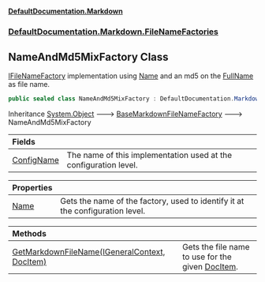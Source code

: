 #### [DefaultDocumentation\.Markdown](../../../../index.md 'index')
### [DefaultDocumentation\.Markdown\.FileNameFactories](../../../../index.md#DefaultDocumentation.Markdown.FileNameFactories 'DefaultDocumentation\.Markdown\.FileNameFactories')

## NameAndMd5MixFactory Class

[IFileNameFactory](https://github.com/Doraku/DefaultDocumentation/blob/master/documentation/api/DefaultDocumentation/Api/IFileNameFactory/index.md 'DefaultDocumentation\.Api\.IFileNameFactory') implementation using [Name](https://github.com/Doraku/DefaultDocumentation/blob/master/documentation/api/DefaultDocumentation/Models/DocItem/Name.md 'DefaultDocumentation\.Models\.DocItem\.Name') and an md5 on the [FullName](https://github.com/Doraku/DefaultDocumentation/blob/master/documentation/api/DefaultDocumentation/Models/DocItem/FullName.md 'DefaultDocumentation\.Models\.DocItem\.FullName') as file name\.

```csharp
public sealed class NameAndMd5MixFactory : DefaultDocumentation.Markdown.FileNameFactories.BaseMarkdownFileNameFactory
```

Inheritance [System\.Object](https://docs.microsoft.com/en-us/dotnet/api/System.Object 'System\.Object') &#129106; [BaseMarkdownFileNameFactory](../BaseMarkdownFileNameFactory/index.md 'DefaultDocumentation\.Markdown\.FileNameFactories\.BaseMarkdownFileNameFactory') &#129106; NameAndMd5MixFactory

| Fields | |
| :--- | :--- |
| [ConfigName](ConfigName.md 'DefaultDocumentation\.Markdown\.FileNameFactories\.NameAndMd5MixFactory\.ConfigName') | The name of this implementation used at the configuration level\. |

| Properties | |
| :--- | :--- |
| [Name](Name.md 'DefaultDocumentation\.Markdown\.FileNameFactories\.NameAndMd5MixFactory\.Name') | Gets the name of the factory, used to identify it at the configuration level\. |

| Methods | |
| :--- | :--- |
| [GetMarkdownFileName\(IGeneralContext, DocItem\)](GetMarkdownFileName(IGeneralContext,DocItem).md 'DefaultDocumentation\.Markdown\.FileNameFactories\.NameAndMd5MixFactory\.GetMarkdownFileName\(DefaultDocumentation\.IGeneralContext, DefaultDocumentation\.Models\.DocItem\)') | Gets the file name to use for the given [DocItem](https://github.com/Doraku/DefaultDocumentation/blob/master/documentation/api/DefaultDocumentation/Models/DocItem/index.md 'DefaultDocumentation\.Models\.DocItem')\. |
